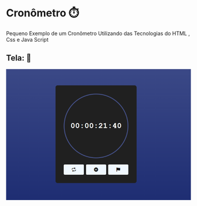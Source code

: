 
# Cronômetro ⏱️

Pequeno Exemplo de um Cronômetro Utilizando das Tecnologias do HTML , Css e Java Script

## Tela: 📸

<img src="img/Cronometro.png">
